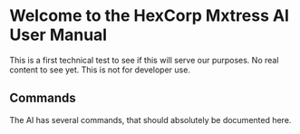 # Welcome to the HexCorp Mxtress AI User Manual

This is a first technical test to see if this will serve our purposes. No real content to see yet. This is not for developer use.

## Commands

The AI has several commands, that should absolutely be documented here.
